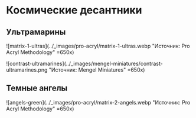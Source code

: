 # Космические десантники

## Ультрамарины

![matrix-1-ultras](../_images/pro-acryl/matrix-1-ultras.webp "Источник: Pro Acryl Methodology" =650x)

![contrast-ultramarines](../_images/mengel-miniatures/contrast-ultramarines.png "Источник: Mengel Miniatures" =650x)

## Темные ангелы

![angels-green](../_images/pro-acryl/matrix-2-angels.webp "Источник: Pro Acryl Methodology" =650x)
